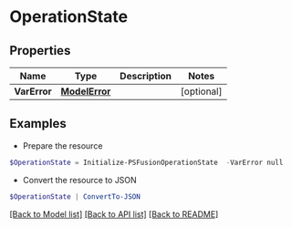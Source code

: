 # OperationState
## Properties

Name | Type | Description | Notes
------------ | ------------- | ------------- | -------------
**VarError** | [**ModelError**](ModelError.md) |  | [optional] 

## Examples

- Prepare the resource
```powershell
$OperationState = Initialize-PSFusionOperationState  -VarError null
```

- Convert the resource to JSON
```powershell
$OperationState | ConvertTo-JSON
```

[[Back to Model list]](../README.md#documentation-for-models) [[Back to API list]](../README.md#documentation-for-api-endpoints) [[Back to README]](../README.md)

